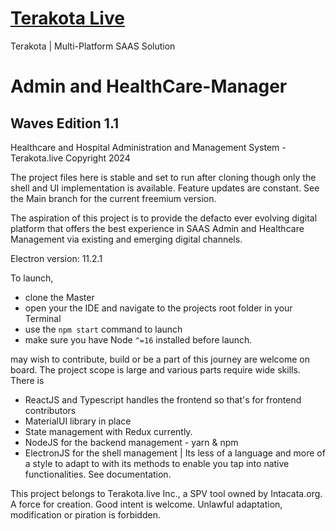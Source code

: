 # [Terakota Live](https://www.terakota.live)
Terakota | Multi-Platform SAAS Solution

# Admin and HealthCare-Manager  
## Waves Edition 1.1
Healthcare and Hospital Administration and Management System - Terakota.live Copyright 2024

The project files here is stable and set to run after cloning though only the shell and UI implementation is available.
Feature updates are constant. See the Main branch for the current freemium version.  

The aspiration of this project is to provide the defacto ever evolving digital platform that offers the best experience in SAAS Admin and Healthcare Management via existing and emerging digital channels.

Electron version: 11.2.1

To launch, 
- clone the Master
- open your the IDE and navigate to the projects root folder in your Terminal
- use the `npm start` command to launch
- make sure you have Node `^=16` installed before launch.


<!--- Freemium is open sourced and healthcare enthusiast developers can email support@terakota.live with the subject
'Becoming a Contributor' and your introduction, profile, portfolio, github e.t.c.  --->
may wish to contribute, build or be a part of this journey are welcome on board. The project scope is large and various 
parts require wide skills.
There is 
- ReactJS and Typescript handles the frontend so that's for frontend contributors
- MaterialUI library in place  
- State management with Redux currently.
- NodeJS for the backend management - yarn & npm
- ElectronJS for the shell management | Its less of a language and more of a style to adapt to with its methods to enable you tap into native functionalities. See documentation. 

<!--- Official contribution will elicit an invitation to any of our managed channels. To see user stories, current issues  potential Flutter|PWA| for mobile implentation and the roadmap, e.t.c. see documentation --->

This project belongs to Terakota.live Inc., a SPV tool owned by Intacata.org. A force for creation. Good intent is welcome. Unlawful adaptation, modification or piration is forbidden. 
<!--- This is currently under the custody and curation of Gabriel Onike. Custodian | Gatekeeper Privileges --->

